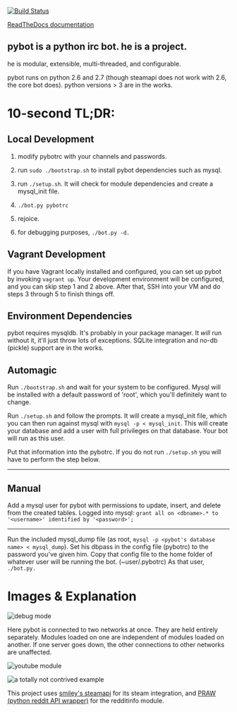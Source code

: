 [![Build Status](https://ci.zero9f9.com/job/pybot/badge/icon)](https://ci.zero9f9.com/job/pybot/)

[ReadTheDocs documentation](http://pybot.readthedocs.org/en/master/ "ReadTheDocs pybot documentation")

pybot is a python irc bot. he is a project.
-------------------------------------------

he is modular, extensible, multi-threaded, and configurable.

pybot runs on python 2.6 and 2.7 (though steamapi does not work with 2.6, the core bot does).
python versions > 3 are in the works.


10-second TL;DR:
================

Local Development
-----------------
1. modify pybotrc with your channels and passwords.
2. run `sudo ./bootstrap.sh` to install pybot dependencies such as mysql.
3. run `./setup.sh`. It will check for module dependencies and create a mysql_init file.
4. `./bot.py pybotrc`
5. rejoice.


6. for debugging purposes, `./bot.py -d.`

Vagrant Development
-------------------
If you have Vagrant locally installed and configured, you can set up pybot by invoking
`vagrant up`. Your development environment will be configured, and you can skip step 1 and
2 above. After that, SSH into your VM and do steps 3 through 5 to finish things off.

Environment Dependencies
------------------------
pybot requires mysqldb. It's probably in your package manager.
It _will_ run without it, it'll just throw lots of exceptions. SQLite integration and
no-db (pickle) support are in the works.

Automagic
---------
Run `./bootstrap.sh` and wait for your system to be configured. Mysql will be installed with a
default password of 'root', which you'll definitely want to change.

Run `./setup.sh` and follow the prompts. It will create a mysql_init file, which you can then
run against mysql with `mysql -p < mysql_init`. This will create your database and add a user
with full privileges on that database. Your bot will run as this user.

Put that information into the pybotrc.
If you do not run `./setup.sh` you will have to perform the step below.
___
Manual
------
Add a mysql user for pybot with permissions to update, insert, and delete from the created tables.
Logged into mysql: `grant all on <dbname>.* to '<username>' identified by '<password>';`
___

Run the included mysql_dump file (as root, `mysql -p <pybot's database name> < mysql_dump`).
Set his dbpass in the config file (pybotrc) to the password you've given him.
Copy that config file to the home folder of whatever user will be running the bot. (~user/.pybotrc)
As that user, `./bot.py.`

Images & Explanation
====================

![debug mode](http://i.imgur.com/k5T7SKq.png "debug mode")

Here pybot is connected to two networks at once. They are held entirely separately. Modules loaded on one are independent of modules loaded on another.
If one server goes down, the other connections to other networks are unaffected.

![youtube module](http://i.imgur.com/kUYW3e5.png "youtube module")

![a totally not contrived example](http://i.imgur.com/jMpkjRf.png "a totally not contrived example")


This project uses [smiley's steamapi](https://github.com/smiley/steamapi) for its steam integration, and
[PRAW (python reddit API wrapper)](https://praw.readthedocs.org/en/latest/) for the redditinfo module.
